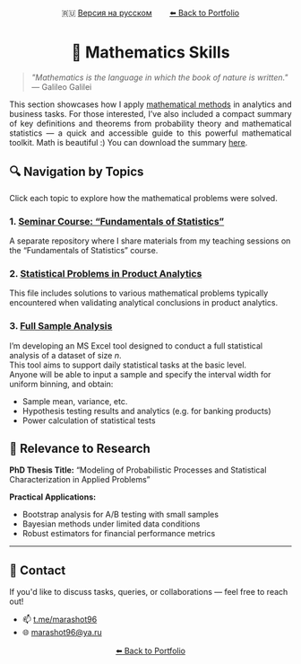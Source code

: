 <div align="center">
  🇷🇺 <a href="/Math/Navigator.md">Версия на русском</a> &nbsp;&nbsp;&nbsp;&nbsp;&nbsp;&nbsp;
  <a href="https://github.com/marashot96/portfolio/blob/main/README-EN.md#-skills"> ⬅️ Back to Portfolio</a>
</div>

# <div align="center">  📐 Mathematics Skills </div>

> *"Mathematics is the language in which the book of nature is written."* — Galileo Galilei

<p align="justify">
This section showcases how I apply <a href='https://github.com/marashot96/portfolio/blob/main/README.md'>mathematical methods</a> in analytics and business tasks.  
For those interested, I’ve also included a compact summary of key definitions and theorems from probability theory and mathematical statistics — a quick and accessible guide to this powerful mathematical toolkit.  
Math is beautiful :) You can download the summary <a href='https://github.com/marashot96/portfolio/blob/main/Math/Theory.pdf'>here</a>.
</p>

## 🔍 Navigation by Topics

Click each topic to explore how the mathematical problems were solved.

### 1. [Seminar Course: “Fundamentals of Statistics”](https://github.com/marashot96/Lections/blob/main/README.md)

A separate repository where I share materials from my teaching sessions on the “Fundamentals of Statistics” course.

### 2. [Statistical Problems in Product Analytics](/Math/Problems-PA.pdf)

This file includes solutions to various mathematical problems typically encountered when validating analytical conclusions in product analytics.

### 3. [Full Sample Analysis]()

I’m developing an MS Excel tool designed to conduct a full statistical analysis of a dataset of size *n*.  
This tool aims to support daily statistical tasks at the basic level.  
Anyone will be able to input a sample and specify the interval width for uniform binning, and obtain:

- Sample mean, variance, etc.  
- Hypothesis testing results and analytics (e.g. for banking products)  
- Power calculation of statistical tests

## 🧠 Relevance to Research

**PhD Thesis Title:** “Modeling of Probabilistic Processes and Statistical Characterization in Applied Problems”

**Practical Applications:**

- Bootstrap analysis for A/B testing with small samples  
- Bayesian methods under limited data conditions  
- Robust estimators for financial performance metrics

---

## 💼 Contact

If you'd like to discuss tasks, queries, or collaborations — feel free to reach out!

- 📫 [t.me/marashot96](https://t.me/marashot96)  
- 🌐 [marashot96@ya.ru](mailto:marashot96@ya.ru)

<div align="center">  <a href="https://github.com/marashot96/portfolio/blob/main/README-EN.md#-skills"> ⬅️ Back to Portfolio </a> </div>
